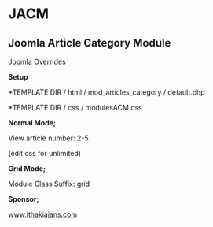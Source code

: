 # JACM
## Joomla Article Category Module

Joomla Overrides

**Setup**

*TEMPLATE DIR / html / mod_articles_category / default.php

*TEMPLATE DIR / css / modulesACM.css

**Normal Mode;**

View article number: 2-5

(edit css for unlimited)

**Grid Mode;**

Module Class Suffix: grid

**Sponsor;**

www.ithakiajans.com
